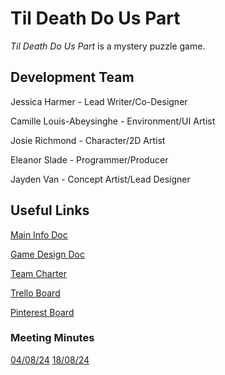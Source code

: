 # Til Death Do Us Part
*Til Death Do Us Part* is a mystery puzzle game. 

## Development Team
Jessica Harmer - Lead Writer/Co-Designer

Camille Louis-Abeysinghe - Environment/UI Artist

Josie Richmond - Character/2D Artist

Eleanor Slade - Programmer/Producer

Jayden Van - Concept Artist/Lead Designer

## Useful Links
[Main Info Doc](https://docs.google.com/document/d/1BtbR-lE4DonT0De6bzgwO1y2SARBUh3zgTnbYJIEPCU/edit?usp=sharing)

[Game Design Doc](https://docs.google.com/document/d/1iwbepT3hfDqOVWnEWu87i2-I7B4AdqmmTm2O8G4iQH0/edit)

[Team Charter](https://docs.google.com/document/d/1PbfxIyHB_rtyNb00IZtCW6GcYk6MahNbw6I7VE1-7_I/edit?usp=sharing)

[Trello Board](https://trello.com/b/YqaLBsGg/murder-for-love)

[Pinterest Board](https://www.pinterest.com.au/spicyspooon/digital-game-lab/)

### Meeting Minutes
[04/08/24](https://docs.google.com/document/d/1LMnN8Wt5OSWrmradWRzqk42Pxp1uaJ73-b9HHmiDgsE/edit?usp=sharing)
[18/08/24](https://docs.google.com/document/d/1CyRwixxatyi-iyLiJwiZimrXBRsrB-2mIf8cMn_RL44/edit)
